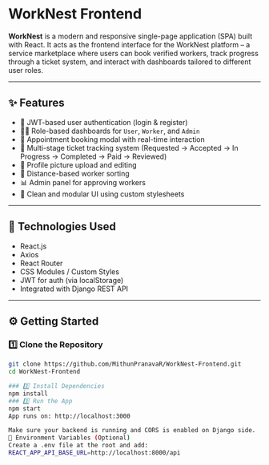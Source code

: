 # WorkNest Frontend

**WorkNest** is a modern and responsive single-page application (SPA) built with React. It acts as the frontend interface for the WorkNest platform – a service marketplace where users can book verified workers, track progress through a ticket system, and interact with dashboards tailored to different user roles.

---

## ✨ Features

- 🔐 JWT-based user authentication (login & register)
- 🧑‍💼 Role-based dashboards for `User`, `Worker`, and `Admin`
- 📅 Appointment booking modal with real-time interaction
- 🧾 Multi-stage ticket tracking system (Requested → Accepted → In Progress → Completed → Paid → Reviewed)
- 📂 Profile picture upload and editing
- 📍 Distance-based worker sorting
- 📊 Admin panel for approving workers
- 🎨 Clean and modular UI using custom stylesheets

---
## 🔧 Technologies Used

- React.js
- Axios
- React Router
- CSS Modules / Custom Styles
- JWT for auth (via localStorage)
- Integrated with Django REST API

---

## ⚙️ Getting Started

### 1️⃣ Clone the Repository

```bash
git clone https://github.com/MithunPranavaR/WorkNest-Frontend.git
cd WorkNest-Frontend

### 2️⃣ Install Dependencies
npm install
### 3️⃣ Run the App
npm start
App runs on: http://localhost:3000

Make sure your backend is running and CORS is enabled on Django side.
🔐 Environment Variables (Optional)
Create a .env file at the root and add:
REACT_APP_API_BASE_URL=http://localhost:8000/api

